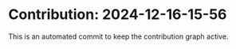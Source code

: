 # Contribution: 2024-12-16-15-56
This is an automated commit to keep the contribution graph active.
